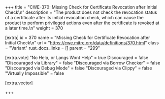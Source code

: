 +++
title = "CWE-370: Missing Check for Certificate Revocation after Initial Check\n"
description = "The product does not check the revocation status of a certificate after its initial revocation check, which can cause the product to perform privileged actions even after the certificate is revoked at a later time.\n"
weight = 370

[extra]
id = 370
name = "Missing Check for Certificate Revocation after Initial Check\n"
url = "https://cwe.mitre.org/data/definitions/370.html"
class = "Variant"
rust_docs_links = []
parent = "299"

[extra.vote]
"No Help, or Langs Wont Help" = true
Discouraged = false
"Discouraged via Library" = false
"Discouraged via Borrow Checker" = false
"Discouraged via Debug Mode" = false
"Discouraged via Clippy" = false
"Virtually Impossible" = false

[extra.vector]

+++